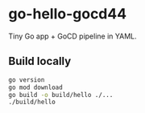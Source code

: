 # go-hello-gocd44


Tiny Go app + GoCD pipeline in YAML.


## Build locally
```bash
go version
go mod download
go build -o build/hello ./...
./build/hello
